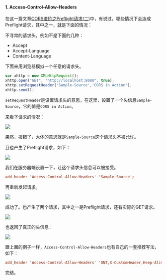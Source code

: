 #### 1. Access-Control-Allow-Headers

在这一篇文章[CORS进阶之Preflight请求(二)](http://www.rails365.net/articles/cors-jin-jie-zhi-preflight-qing-qiu-er)中，有说过，哪些情况下会造成Preflight请求，其中之一，就是下面的情况：

不寻常的请求头，例如不是下面的几种：

* Accept
* Accept-Language
* Content-Language

下面来用浏览器模拟一个任意的请求头。

``` javascript
var xhttp = new XMLHttpRequest();
xhttp.open("GET", "http://localhost:8080", true);
xhttp.setRequestHeader('Sample-Source','CORS in Action');
xhttp.send();
```

`setRequestHeader`是设置请求头的意思，在这里，设置了一个头信息`Sample-Source`，它的值是`CORS in Action`。

来看下请求的情况：

![](http://aliyun.rails365.net/uploads/photo/image/114/preview_2016/5405db86c78d4d975fe9950a8ecf5db8.png)

果然，报错了，大体的意思就是`Sample-Source`这个请求头不被允许。

且也产生了Preflight请求，如下：

![](http://aliyun.rails365.net/uploads/photo/image/115/preview_2016/46e77f7762c35421ad703046b6463c1b.png)

我们在服务器端设置一下，让这个请求头信息可以被接受。

``` conf
add_header 'Access-Control-Allow-Headers' 'Sample-Source';
```

再重新发起请求。

![](http://aliyun.rails365.net/uploads/photo/image/116/preview_2016/a716ad93cd7d4372146a15b37d43f28e.png)

成功了。也产生了两个请求，其中之一是Preflight请求，还有实际的GET请求。

![](http://aliyun.rails365.net/uploads/photo/image/117/preview_2016/cd7c0e93680218e28315fe03cfc1bade.png)

也返回了真正的头信息：

![](http://aliyun.rails365.net/uploads/photo/image/118/preview_2016/8b67facc02592f4ac252e4a4691129dc.png)

跟上面的例子一样，`Access-Control-Allow-Headers`也有自己的一套推荐写法，如下：

``` conf
add_header 'Access-Control-Allow-Headers' 'DNT,X-CustomHeader,Keep-Alive,User-Agent,X-Requested-With,If-Modified-Since,Cache-Control,Content-Type,Sample-Source';
```

完结。
